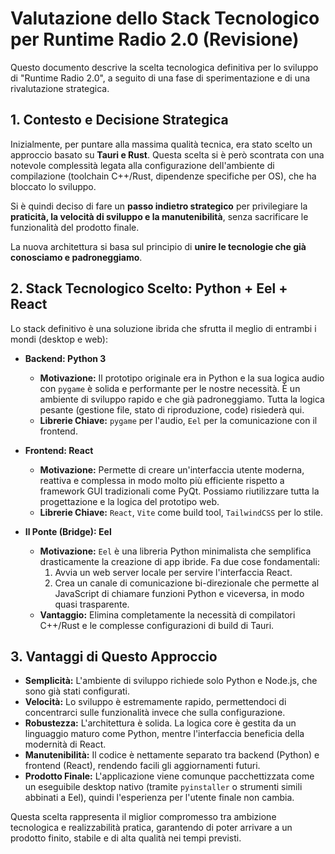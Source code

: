 # Valutazione dello Stack Tecnologico per Runtime Radio 2.0 (Revisione)

Questo documento descrive la scelta tecnologica definitiva per lo sviluppo di "Runtime Radio 2.0", a seguito di una fase di sperimentazione e di una rivalutazione strategica.

## 1. Contesto e Decisione Strategica

Inizialmente, per puntare alla massima qualità tecnica, era stato scelto un approccio basato su **Tauri e Rust**. Questa scelta si è però scontrata con una notevole complessità legata alla configurazione dell'ambiente di compilazione (toolchain C++/Rust, dipendenze specifiche per OS), che ha bloccato lo sviluppo.

Si è quindi deciso di fare un **passo indietro strategico** per privilegiare la **praticità, la velocità di sviluppo e la manutenibilità**, senza sacrificare le funzionalità del prodotto finale.

La nuova architettura si basa sul principio di **unire le tecnologie che già conosciamo e padroneggiamo**.

## 2. Stack Tecnologico Scelto: Python + Eel + React

Lo stack definitivo è una soluzione ibrida che sfrutta il meglio di entrambi i mondi (desktop e web):

-   **Backend: Python 3**
    -   **Motivazione:** Il prototipo originale era in Python e la sua logica audio con `pygame` è solida e performante per le nostre necessità. È un ambiente di sviluppo rapido e che già padroneggiamo. Tutta la logica pesante (gestione file, stato di riproduzione, code) risiederà qui.
    -   **Librerie Chiave:** `pygame` per l'audio, `Eel` per la comunicazione con il frontend.

-   **Frontend: React**
    -   **Motivazione:** Permette di creare un'interfaccia utente moderna, reattiva e complessa in modo molto più efficiente rispetto a framework GUI tradizionali come PyQt. Possiamo riutilizzare tutta la progettazione e la logica del prototipo web.
    -   **Librerie Chiave:** `React`, `Vite` come build tool, `TailwindCSS` per lo stile.

-   **Il Ponte (Bridge): Eel**
    -   **Motivazione:** `Eel` è una libreria Python minimalista che semplifica drasticamente la creazione di app ibride. Fa due cose fondamentali:
        1.  Avvia un web server locale per servire l'interfaccia React.
        2.  Crea un canale di comunicazione bi-direzionale che permette al JavaScript di chiamare funzioni Python e viceversa, in modo quasi trasparente.
    -   **Vantaggio:** Elimina completamente la necessità di compilatori C++/Rust e le complesse configurazioni di build di Tauri.

## 3. Vantaggi di Questo Approccio

-   **Semplicità:** L'ambiente di sviluppo richiede solo Python e Node.js, che sono già stati configurati.
-   **Velocità:** Lo sviluppo è estremamente rapido, permettendoci di concentrarci sulle funzionalità invece che sulla configurazione.
-   **Robustezza:** L'architettura è solida. La logica core è gestita da un linguaggio maturo come Python, mentre l'interfaccia beneficia della modernità di React.
-   **Manutenibilità:** Il codice è nettamente separato tra backend (Python) e frontend (React), rendendo facili gli aggiornamenti futuri.
-   **Prodotto Finale:** L'applicazione viene comunque pacchettizzata come un eseguibile desktop nativo (tramite `pyinstaller` o strumenti simili abbinati a Eel), quindi l'esperienza per l'utente finale non cambia.

Questa scelta rappresenta il miglior compromesso tra ambizione tecnologica e realizzabilità pratica, garantendo di poter arrivare a un prodotto finito, stabile e di alta qualità nei tempi previsti.

